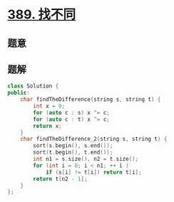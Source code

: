 #  [389. 找不同](https://leetcode-cn.com/problems/find-the-difference/)

## 题意



## 题解



```c++
class Solution {
public:
    char findTheDifference(string s, string t) {
        int x = 0;
        for (auto c : s) x ^= c;
        for (auto c : t) x ^= c;
        return x;
    }
    char findTheDifference_2(string s, string t) {
        sort(s.begin(), s.end());
        sort(t.begin(), t.end());
        int n1 = s.size(), n2 = t.size();
        for (int i = 0; i < n1; ++ i )
            if (s[i] != t[i]) return t[i];
        return t[n2 - 1];
    }
};
```



```python3

```

